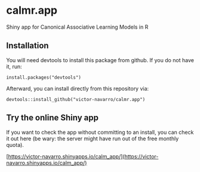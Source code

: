 # calmr.app

Shiny app for Canonical Associative Learning Models in R

## Installation

You will need devtools to install this package from github. If you do not have it, run:

`install.packages("devtools")`

Afterward, you can install directly from this repository via:

`devtools::install_github("victor-navarro/calmr.app")`

## Try the online Shiny app

If you want to check the app without committing to an install, you can check it out here (be wary: the server might have run out of the free monthly quota).

[https://victor-navarro.shinyapps.io/calm_app/](https://victor-navarro.shinyapps.io/calm_app/)

